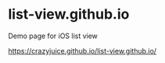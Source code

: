 # list-view.github.io
Demo page for iOS list view

https://crazyjuice.github.io/list-view.github.io/
